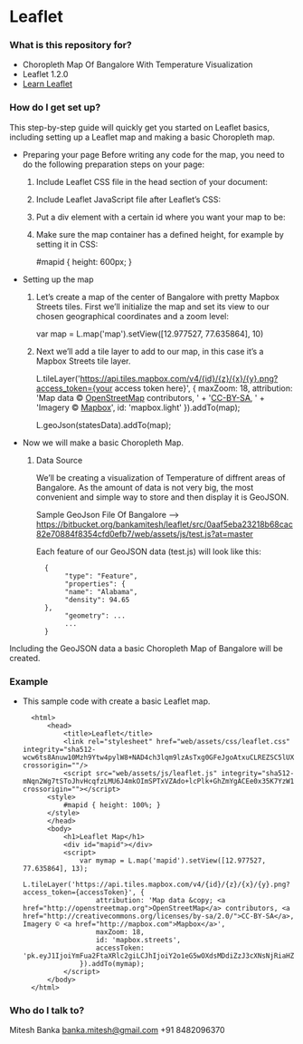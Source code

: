 # Leaflet #

### What is this repository for? ###

* Choropleth Map Of Bangalore With Temperature Visualization 
* Leaflet 1.2.0
* [Learn Leaflet](http://leafletjs.com/examples.html)

### How do I get set up? ###

This step-by-step guide will quickly get you started on Leaflet basics, including setting up a Leaflet map and making a basic Choropleth map.

* Preparing your page
   Before writing any code for the map, you need to do the following preparation steps on your page:

   1. Include Leaflet CSS file in the head section of your document:

         <link rel="stylesheet" href="https://unpkg.com/leaflet@1.2.0/dist/leaflet.css"
             integrity="sha512-M2wvCLH6DSRazYeZRIm1JnYyh22purTM+FDB5CsyxtQJYeKq83arPe5wgbNmcFXGqiSH2XR8dT/fJISVA1r/zQ=="
             crossorigin=""/>

   2. Include Leaflet JavaScript file after Leaflet’s CSS:

         <!-- Make sure you put this AFTER Leaflet's CSS -->
         <script src="https://unpkg.com/leaflet@1.2.0/dist/leaflet.js"
             integrity="sha512-lInM/apFSqyy1o6s89K4iQUKg6ppXEgsVxT35HbzUupEVRh2Eu9Wdl4tHj7dZO0s1uvplcYGmt3498TtHq+log=="
             crossorigin=""></script>
   
   3. Put a div element with a certain id where you want your map to be:

         <div id="mapid"></div>
 
   4. Make sure the map container has a defined height, for example by setting it in CSS:

         #mapid { height: 600px; }

* Setting up the map

   1. Let’s create a map of the center of Bangalore with pretty Mapbox Streets tiles. First we’ll initialize the map and set its view to our chosen geographical coordinates and a zoom level:

         var map = L.map('map').setView([12.977527, 77.635864], 10)
 
   2. Next we’ll add a tile layer to add to our map, in this case it’s a Mapbox Streets tile layer.

         L.tileLayer('https://api.tiles.mapbox.com/v4/{id}/{z}/{x}/{y}.png?access_token={your access token here}', {
             maxZoom: 18,
             attribution: 'Map data &copy; <a href="http://openstreetmap.org">OpenStreetMap</a> contributors, ' + '<a href="http://creativecommons.org/licenses/by-sa/2.0/">CC-BY-SA</a>, ' + 'Imagery © <a href="http://mapbox.com">Mapbox</a>',
             id: 'mapbox.light'
         }).addTo(map);
  
         L.geoJson(statesData).addTo(map);
   
* Now we will make a basic Choropleth Map.

   1. Data Source

       We’ll be creating a visualization of Temperature of diffrent areas of Bangalore. As the amount of data is not very big, the most convenient and simple way to store and then display it is GeoJSON.

       Sample GeoJson File Of Bangalore --> https://bitbucket.org/bankamitesh/leaflet/src/0aaf5eba23218b68cac82e70884f8354cfd0efb7/web/assets/js/test.js?at=master

       Each feature of our GeoJSON data (test.js) will look like this:

            {
                 "type": "Feature",
                 "properties": {
                 "name": "Alabama",
                 "density": 94.65
            },
                 "geometry": ...
                 ...
            }

Including the GeoJSON data a basic Choropleth Map of Bangalore will be created. 


### Example ###

* This sample code with create a basic Leaflet map.

        <html>
            <head>
                <title>Leaflet</title>
                <link rel="stylesheet" href="web/assets/css/leaflet.css" integrity="sha512-wcw6ts8Anuw10Mzh9Ytw4pylW8+NAD4ch3lqm9lzAsTxg0GFeJgoAtxuCLREZSC5lUXdVyo/7yfsqFjQ4S+aKw==" crossorigin=""/>
                <script src="web/assets/js/leaflet.js" integrity="sha512-mNqn2Wg7tSToJhvHcqfzLMU6J4mkOImSPTxVZAdo+lcPlk+GhZmYgACEe0x35K7YzW1zJ7XyJV/TT1MrdXvMcA==" crossorigin=""></script>
            <style> 
                #mapid { height: 100%; } 
            </style>
            </head>
            <body>
                <h1>Leaflet Map</h1>
                <div id="mapid"></div>
                <script>
                    var mymap = L.map('mapid').setView([12.977527, 77.635864], 13);
                    L.tileLayer('https://api.tiles.mapbox.com/v4/{id}/{z}/{x}/{y}.png?access_token={accessToken}', {
                        attribution: 'Map data &copy; <a href="http://openstreetmap.org">OpenStreetMap</a> contributors, <a href="http://creativecommons.org/licenses/by-sa/2.0/">CC-BY-SA</a>, Imagery © <a href="http://mapbox.com">Mapbox</a>',
                        maxZoom: 18,
                        id: 'mapbox.streets',
                        accessToken: 'pk.eyJ1IjoiYmFua2FtaXRlc2giLCJhIjoiY2o1eG5wOXdsMDdiZzJ3cXNsNjRiaHZoMSJ9.y78IAh9Yi39impJdqoODhQ'
                    }).addTo(mymap);
                </script>
            </body>
        </html> 
 
### Who do I talk to? ###

Mitesh Banka
banka.mitesh@gmail.com
+91 8482096370